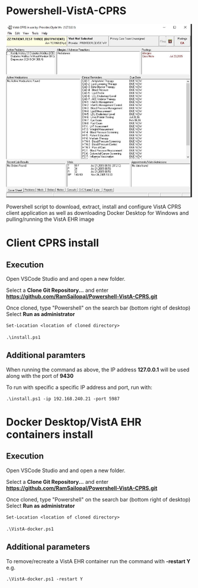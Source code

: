 # Powershell-VistA-CPRS

![Alt text](CPRS.JPG?raw=true "view")

Powershell script to download, extract, install and configure VistA CPRS client application as well as downloading Docker Desktop for Windows and pulling/running the VistA EHR image

# Client CPRS install

## Execution

Open VSCode Studio and and open a new folder.

Select a **Clone Git Repository...** and enter **https://github.com/RamSailopal/Powershell-VistA-CPRS.git**

Once cloned, type "Powershell" on the search bar (bottom right of desktop) Select **Run as administrator**

    Set-Location <location of cloned directory>
    
    .\install.ps1
    
## Additional paramters

When running the command as above, the IP address **127.0.0.1** will be used along with the port of **9430**

To run with specific a specific IP address and port, run with:

    .\install.ps1 -ip 192.168.240.21 -port 5987

# Docker Desktop/VistA EHR containers install

## Execution

Open VSCode Studio and and open a new folder.

Select a **Clone Git Repository...** and enter **https://github.com/RamSailopal/Powershell-VistA-CPRS.git**

Once cloned, type "Powershell" on the search bar (bottom right of desktop) Select **Run as administrator**

    Set-Location <location of cloned directory>
    
    .\VistA-docker.ps1
    
## Additional parameters

To remove/recreate a VistA EHR container run the command with **-restart Y** e.g.

    .\VistA-docker.ps1 -restart Y
